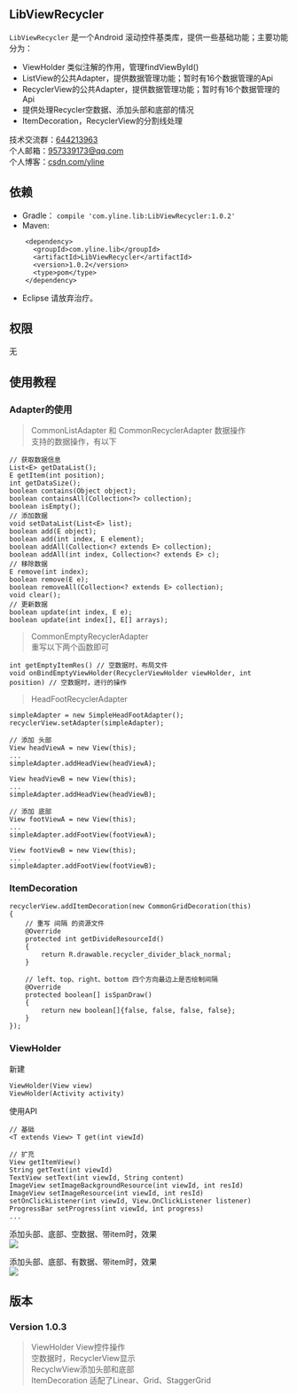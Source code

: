 ## LibViewRecycler
`LibViewRecycler` 是一个Android 滚动控件基类库，提供一些基础功能；主要功能分为：

* ViewHolder 类似注解的作用，管理findViewById()
* ListView的公共Adapter，提供数据管理功能；暂时有16个数据管理的Api
* RecyclerView的公共Adapter，提供数据管理功能；暂时有16个数据管理的Api
* 提供处理Recycler空数据、添加头部和底部的情况
* ItemDecoration，RecyclerView的分割线处理

技术交流群：[644213963](https://jq.qq.com/?_wv=1027&k=4ETdgdJ)   
个人邮箱：[957339173@qq.com](https://jq.qq.com/?_wv=1027&k=4B0yi1n)  
个人博客：[csdn.com/yline](http://blog.csdn.net/u014803950)  

## 依赖
* Gradle：
```compile 'com.yline.lib:LibViewRecycler:1.0.2'```
* Maven:
```
    <dependency>
      <groupId>com.yline.lib</groupId>
      <artifactId>LibViewRecycler</artifactId>
      <version>1.0.2</version>
      <type>pom</type>
    </dependency>
```
* Eclipse 请放弃治疗。

## 权限
无

## 使用教程
### Adapter的使用
> CommonListAdapter 和 CommonRecyclerAdapter 数据操作   
> 支持的数据操作，有以下

	// 获取数据信息
	List<E> getDataList();
	E getItem(int position);
	int getDataSize();
	boolean contains(Object object);
	boolean containsAll(Collection<?> collection);
	boolean isEmpty();
	// 添加数据
	void setDataList(List<E> list);
	boolean add(E object);
	boolean add(int index, E element);
	boolean addAll(Collection<? extends E> collection);
	boolean addAll(int index, Collection<? extends E> c);
	// 移除数据
	E remove(int index);
	boolean remove(E e);
	boolean removeAll(Collection<? extends E> collection);
	void clear();
	// 更新数据
	boolean update(int index, E e);
	boolean update(int index[], E[] arrays);

> CommonEmptyRecyclerAdapter   
> 重写以下两个函数即可

	int getEmptyItemRes() // 空数据时，布局文件
	void onBindEmptyViewHolder(RecyclerViewHolder viewHolder, int position) // 空数据时，进行的操作

> HeadFootRecyclerAdapter

	simpleAdapter = new SimpleHeadFootAdapter();
	recyclerView.setAdapter(simpleAdapter);

	// 添加 头部
	View headViewA = new View(this);
	...
	simpleAdapter.addHeadView(headViewA);

	View headViewB = new View(this);
	...
	simpleAdapter.addHeadView(headViewB);

	// 添加 底部
	View footViewA = new View(this);
	...
	simpleAdapter.addFootView(footViewA);

	View footViewB = new View(this);
	...
	simpleAdapter.addFootView(footViewB);

### ItemDecoration
	recyclerView.addItemDecoration(new CommonGridDecoration(this)
	{
		// 重写 间隔 的资源文件 
		@Override
		protected int getDivideResourceId()
		{
			return R.drawable.recycler_divider_black_normal;
		}
		
		// left、top、right、bottom 四个方向最边上是否绘制间隔
		@Override
		protected boolean[] isSpanDraw()
		{
			return new boolean[]{false, false, false, false};
		}
	});

### ViewHolder
新建

	ViewHolder(View view)
	ViewHolder(Activity activity)

使用API

	// 基础
	<T extends View> T get(int viewId)
	
	// 扩充
	View getItemView()
	String getText(int viewId)
	TextView setText(int viewId, String content)
	ImageView setImageBackgroundResource(int viewId, int resId)
	ImageView setImageResource(int viewId, int resId)
	setOnClickListener(int viewId, View.OnClickListener listener)
	ProgressBar setProgress(int viewId, int progress)
	...

添加头部、底部、空数据、带item时，效果   
![](https://github.com/yline/as_lib_view_recycler/blob/master/LibViewRecyclerDemo/src/main/assets/empty.jpeg)

添加头部、底部、有数据、带item时，效果   
![](https://github.com/yline/as_lib_view_recycler/blob/master/LibViewRecyclerDemo/src/main/assets/data.jpeg)

## 版本    
### Version 1.0.3
> ViewHolder View控件操作   
> 空数据时，RecyclerView显示   
> RecyclwView添加头部和底部   
> ItemDecoration 适配了Linear、Grid、StaggerGrid




